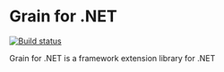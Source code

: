 Grain for .NET
==============

[![Build status](https://ci.appveyor.com/api/projects/status/g0y6j05ubrm9sw74)](https://ci.appveyor.com/project/losandes/grain-net)

Grain for .NET is a framework extension library for .NET
